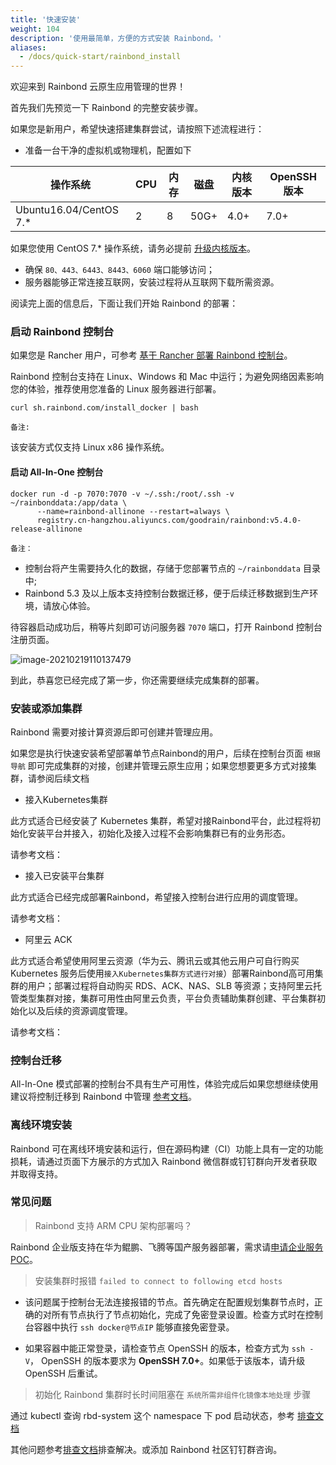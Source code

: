 ```yaml
---
title: '快速安装'
weight: 104
description: '使用最简单，方便的方式安装 Rainbond。'
aliases:
  - /docs/quick-start/rainbond_install
---
```


欢迎来到 Rainbond 云原生应用管理的世界！

首先我们先预览一下 Rainbond 的完整安装步骤。

如果您是新用户，希望快速搭建集群尝试，请按照下述流程进行：

- 准备一台干净的虚拟机或物理机，配置如下

|操作系统|CPU|内存|磁盘|内核版本|OpenSSH版本|
| --- | --- | --- | --- | --- |--- |
|Ubuntu16.04/CentOS 7.*|2|8|50G+|4.0+|7.0+|

如果您使用 CentOS 7.* 操作系统，请务必提前 [升级内核版本](https://t.goodrain.com/t/topic/1305)。

- 确保 `80、443、6443、8443、6060` 端口能够访问；
- 服务器能够正常连接互联网，安装过程将从互联网下载所需资源。


阅读完上面的信息后，下面让我们开始 Rainbond 的部署：

### 启动 Rainbond 控制台

如果您是 Rancher 用户，可参考 [基于 Rancher 部署 Rainbond 控制台](/docs/install/other-methods/install-from-rancher/)。

Rainbond 控制台支持在 Linux、Windows 和 Mac 中运行；为避免网络因素影响您的体验，推荐使用您准备的 Linux 服务器进行部署。

```
curl sh.rainbond.com/install_docker | bash
```

`备注:`

该安装方式仅支持 Linux x86 操作系统。

#### 启动 All-In-One 控制台

```
docker run -d -p 7070:7070 -v ~/.ssh:/root/.ssh -v ~/rainbonddata:/app/data \
      --name=rainbond-allinone --restart=always \
      registry.cn-hangzhou.aliyuncs.com/goodrain/rainbond:v5.4.0-release-allinone
```

`备注：`

- 控制台将产生需要持久化的数据，存储于您部署节点的 `~/rainbonddata` 目录中;
- Rainbond 5.3 及以上版本支持控制台数据迁移，便于后续迁移数据到生产环境，请放心体验。


待容器启动成功后，稍等片刻即可访问服务器 `7070` 端口，打开 Rainbond 控制台注册页面。

![image-20210219110137479](https://static.goodrain.com/images/5.3/regist.png)

到此，恭喜您已经完成了第一步，你还需要继续完成集群的部署。

### 安装或添加集群

Rainbond 需要对接计算资源后即可创建并管理应用。


如果您是执行快速安装希望部署单节点Rainbond的用户，后续在控制台页面 `根据导航` 即可完成集群的对接，创建并管理云原生应用；如果您想要更多方式对接集群，请参阅后续文档

- 接入Kubernetes集群

此方式适合已经安装了 Kubernetes 集群，希望对接Rainbond平台，此过程将初始化安装平台并接入，初始化及接入过程不会影响集群已有的业务形态。

请参考文档：

- 接入已安装平台集群

此方式适合已经完成部署Rainbond，希望接入控制台进行应用的调度管理。

请参考文档：

- 阿里云 ACK

此方式适合希望使用阿里云资源（华为云、腾讯云或其他云用户可自行购买 Kubernetes 服务后使用`接入Kubernetes集群方式进行对接`）部署Rainbond高可用集群的用户；部署过程将自动购买 RDS、ACK、NAS、SLB 等资源；支持阿里云托管类型集群对接，集群可用性由阿里云负责，平台负责辅助集群创建、平台集群初始化以及后续的资源调度管理。

请参考文档：



### 控制台迁移

All-In-One 模式部署的控制台不具有生产可用性，体验完成后如果您想继续使用建议将控制迁移到 Rainbond 中管理 [参考文档](/docs/user-operations/ha-deploy/console-recover/)。

### 离线环境安装

Rainbond 可在离线环境安装和运行，但在源码构建（CI）功能上具有一定的功能损耗，请通过页面下方展示的方式加入 Rainbond 微信群或钉钉群向开发者获取并取得支持。

### 常见问题

> Rainbond 支持 ARM CPU 架构部署吗？

Rainbond 企业版支持在华为鲲鹏、飞腾等国产服务器部署，需求请[申请企业服务 POC](https://www.goodrain.com/poc/)。

> 安装集群时报错 `failed to connect to following etcd hosts`

- 该问题属于控制台无法连接报错的节点。首先确定在配置规划集群节点时，正确的对所有节点执行了节点初始化，完成了免密登录设置。检查方式时在控制台容器中执行 `ssh docker@节点IP` 能够直接免密登录。

- 如果容器中能正常登录，请检查节点 OpenSSH 的版本，检查方式为 `ssh -V`， OpenSSH 的版本要求为 **OpenSSH 7.0+**。如果低于该版本，请升级 OpenSSH 后重试。

> 初始化 Rainbond 集群时长时间阻塞在 `系统所需非组件化镜像本地处理` 步骤

通过 kubectl 查询 rbd-system 这个 namespace 下 pod 启动状态，参考 [排查文档](/docs/user-operations/cluster-manage/check/)

其他问题参考[排查文档](/docs/user-operations/cluster-manage/check/)排查解决。或添加 Rainbond 社区钉钉群咨询。
